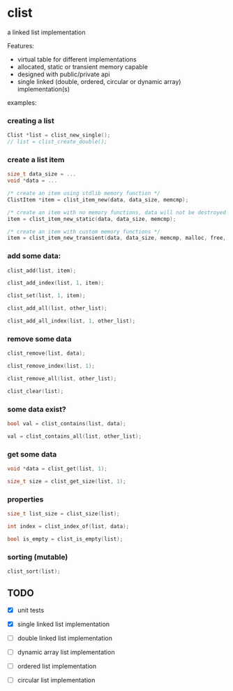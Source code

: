 
clist
======

a linked list implementation

Features:

- virtual table for different implementations
- allocated, static or transient memory capable
- designed with public/private api
- single linked (double, ordered, circular or dynamic array) implementation(s)

examples:

### creating a list
```c
Clist *list = clist_new_single();
// list = clist_create_double();
```

### create a list item
```c
size_t data_size = ...
void *data = ...

/* create an item using stdlib memory function */
ClistItem *item = clist_item_new(data, data_size, memcmp);

/* create an item with no memory functions, data will not be destroyed or copied */
item = clist_item_new_static(data, data_size, memcmp);

/* create an item with custom memory functions */
item = clist_item_new_transient(data, data_size, memcmp, malloc, free, memmove);
```

### add some data:
```c
clist_add(list, item);

clist_add_index(list, 1, item);

clist_set(list, 1, item);

clist_add_all(list, other_list);

clist_add_all_index(list, 1, other_list);
```

### remove some data
```c
clist_remove(list, data);

clist_remove_index(list, 1);

clist_remove_all(list, other_list);

clist_clear(list);
```

### some data exist?
```c
bool val = clist_contains(list, data);

val = clist_contains_all(list, other_list);
```

### get some data
```c
void *data = clist_get(list, 1);

size_t size = clist_get_size(list, 1);
```

### properties
```c
size_t list_size = clist_size(list);

int index = clist_index_of(list, data);

bool is_empty = clist_is_empty(list);
```

### sorting (mutable)
```c
clist_sort(list);
```

## TODO

- [x] unit tests
- [x] single linked list implementation
- [ ] double linked list implementation
- [ ] dynamic array list implementation
- [ ] ordered list implementation
- [ ] circular list implementation

